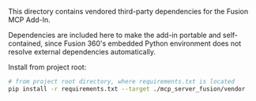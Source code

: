 This directory contains vendored third-party dependencies for the Fusion MCP Add-In.

Dependencies are included here to make the add-in portable and self-contained, since Fusion 360's embedded Python environment does not resolve external dependencies automatically.

Install from project root:

```bash
# from project root directory, where requirements.txt is located
pip install -r requirements.txt --target ./mcp_server_fusion/vendor
```

